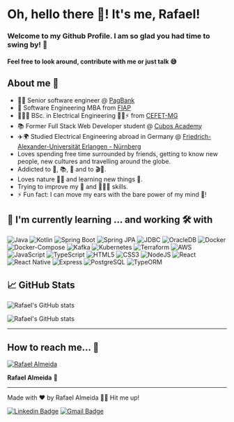 # Oh, hello there 👋! It's me, Rafael!

### Welcome to my Github Profile. I am so glad you had time to swing by! 🥰

#### Feel free to look around, contribute with me or just talk 😅

## About me 🦅

- 👨‍💻 Senior software engineer @ [PagBank](https://pagseguro.uol.com.br/)
- 📜 Software Engineering MBA from [FIAP](https://www.fiap.com.br/)
- 👨🏻‍🎓 BSc. in Electrical Engineering 👷🏻⚡ from [CEFET-MG](https://www.cefetmg.br/)
- 📚 Former Full Stack Web Developer student @ [Cubos Academy](https://www.cubos.academy/)
- ✈️🌍 Studied Electrical Engineering abroad in Germany @ [Friedrich-Alexander-Universität Erlangen - Nürnberg](https://www.fau.eu/)
- Loves spending free time surrounded by friends, getting to know new people, new cultures and travelling around the globe.
- Addicted to 🚴, 📚, 🎼 and to 🎬🍿.
- Loves nature 🌴🍂 and learning new things 🧠.
- Trying to improve my 📸 and 👨🏻‍🍳 skills.
- ⚡ Fun fact: I can move my ears with the bare power of my mind 🤯!

## 🌱 I'm currently learning ... and working 🛠️ with

![Java](https://img.shields.io/static/v1?label=&message=Java&color=red) 
![Kotlin](https://img.shields.io/static/v1?label=&message=Kotlin&color=orange) 
![Spring Boot](https://img.shields.io/badge/-Spring%20Boot-6DB33F) 
![Spring JPA](https://img.shields.io/badge/-Spring%20JPA-59666C) 
![JDBC](https://img.shields.io/badge/-JDBC-4479A1) 
![OracleDB](https://img.shields.io/static/v1?label=&message=OracleDB&color=darkred) 
![Docker](https://img.shields.io/badge/-Docker-2496ED) 
![Docker-Compose](https://img.shields.io/badge/-Docker--Compose-0db7ed) 
![Kafka](https://img.shields.io/badge/-Kafka-231F20) 
![Kubernetes](https://img.shields.io/badge/-Kubernetes-326CE5) 
![Terraform](https://img.shields.io/badge/-Terraform-623CE4) 
![AWS](https://img.shields.io/badge/-AWS-FF9900) 
![JavaScript](https://img.shields.io/static/v1?label=&message=JavaScript&color=orange) 
![TypeScript](https://img.shields.io/badge/-TypeScript-blue) 
![HTML5](https://img.shields.io/static/v1?label=&message=HTML5&color=red) 
![CSS3](https://img.shields.io/static/v1?label=&message=CSS3&color=blue) 
![NodeJS](https://img.shields.io/static/v1?label=&message=NodeJS&color=brightgreen) 
![React](https://img.shields.io/badge/-React-ff69b4) 
![React Native](https://img.shields.io/badge/-React%20Native-9cf) 
![Express](https://img.shields.io/badge/-Express-yellow) 
![PostgreSQL](https://img.shields.io/static/v1?label=&message=PostgreSQL&color=blue) 
![TypeORM](https://img.shields.io/badge/-TypeORM%20-red)

## 📈 GitHub Stats

![Rafael's GitHub stats](https://github-readme-stats.vercel.app/api?username=alsantosrafael&show_icons=true&theme=radical)

![Rafael's GitHub stats](https://github-readme-stats.vercel.app/api?username=alsantosrafael&show_icons=true)

---

## How to reach me... 🎯

[![Rafael Almeida](https://github.com/alsantosrafael.png?size=100)](https://github.com/alsantosrafael/)

**Rafael Almeida** 🚀

---

Made with ❤️ by Rafael Almeida 👋🏽 Hit me up!

[![Linkedin Badge](https://img.shields.io/badge/-Rafael-blue?style=flat-square&logo=Linkedin&logoColor=white&link=https://www.linkedin.com/in/rafaalms/)](https://www.linkedin.com/in/rafaalms/) 
[![Gmail Badge](https://img.shields.io/badge/-rafael.profeng@gmail.com-c14438?style=flat-square&logo=Gmail&logoColor=white&link=mailto:rafael.profeng@gmail.com)](mailto:rafael.profeng@gmail.com)

